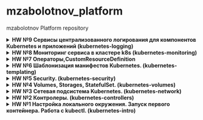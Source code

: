 # mzabolotnov_platform
mzabolotnov Platform repository

<details>
<summary> <b>HW №9 Сервисы централизованного логирования для компонентов Kubernetes и приложений (kubernetes-logging) </b></summary>

ДЗ выполнено согласно kubernetes-logging/HW_k8s_logging_23186_adfb6c-227996-86f0ec.pdf

Задание выполняем в кластере Yandex Cloud
Кластер разворачиваем при помощи terraform. Кластер состоит из двух групп узлов default-pool и infra-pool.

Defaul-pool - состоит из одной ноды (cores-2, memory-2), будет использована для разворачивания самого приложения Hipster Shop.
Infra-pool - состоит из трех нод (cores-2, memory-4), будет использована для разворачивания инфраструктуры логирования.

Задаем taint нодам в группе infra-pool

$ kubectl get nodes
NAME                        STATUS   ROLES    AGE   VERSION
cl197h166i1chf94fk6a-eweb   Ready    <none>   35h   v1.19.15
cl197h166i1chf94fk6a-unas   Ready    <none>   35h   v1.19.15
cl197h166i1chf94fk6a-utev   Ready    <none>   35h   v1.19.15
cl1hnr8p459ndrnomg1f-eqav   Ready    <none>   35h   v1.19.15

```
kubectl taint nodes cl197h166i1chf94fk6a-eweb node-role=infra:NoSchedule

```
<details>
<summary><b>Разворачиваем приложение Hipster Shop</b></summary>

```
kubectl create ns microservices-demo
kubectl apply -f https://raw.githubusercontent.com/express42/otus-platform-snippets/master/Module-02/Logging/microservices-demo-without-resources.yaml -n microservices-demo

```
получаем

```
kubectl get pods -n microservices-demo -o custom-columns=NAME:.metadata.name,NODE:.spec.nodeName
```

NAME                                     NODE
adservice-56d56d89cc-4dzvx               cl1hnr8p459ndrnomg1f-eqav
cartservice-c8b9fc586-9zx89              cl1hnr8p459ndrnomg1f-eqav
checkoutservice-74f4c5464f-ts6zl         cl1hnr8p459ndrnomg1f-eqav
currencyservice-7df4d74b7c-hj742         cl1hnr8p459ndrnomg1f-eqav
emailservice-86794489df-nxxdr            cl1hnr8p459ndrnomg1f-eqav
frontend-cf49f7975-9flql                 cl1hnr8p459ndrnomg1f-eqav
loadgenerator-7fdb874b-k9sp2             cl1hnr8p459ndrnomg1f-eqav
paymentservice-5768d9bb67-hfw74          cl1hnr8p459ndrnomg1f-eqav
productcatalogservice-84fd74ccc9-rgz56   cl1hnr8p459ndrnomg1f-eqav
recommendationservice-6fcb597467-qbmnl   cl1hnr8p459ndrnomg1f-eqav
redis-cart-55d76945cb-nns6h              cl1hnr8p459ndrnomg1f-eqav
shippingservice-6bc75ffff-ht2lt          cl1hnr8p459ndrnomg1f-eqav
</details>


<details>
<summary><b>Разворачиваем EFK stack</b></summary>

1. Добавляем репозиторий
```
helm repo add elastic https://helm.elastic.co
```
сохраняем values.yaml
'''
helm show values elastic/elasticsearch  > values.yaml
'''
Кастомизируем установку:
```
kubernetes-logging/elasticsearch.values.yaml
```
```
kubectl create ns observability
helm upgrade --install elasticsearch elastic/elasticsearch --namespace observability -f elasticsearch.values.yaml
```
В результате имеем
```
kubectl get pods -n observability -l chart=elasticsearch -o custom-columns=NAME:.metadata.name,NODE:.spec.nodeName
```
NAME                     NODE
elasticsearch-master-0   cl197h166i1chf94fk6a-unas
elasticsearch-master-1   cl197h166i1chf94fk6a-utev
elasticsearch-master-2   cl197h166i1chf94fk6a-eweb
</details>

2. [Разворачиваем ingress-controler в Yandex Cloud](https://cloud.yandex.ru/docs/managed-kubernetes/solutions/ingress-cert-manager) на каждой ноде infra-pool по аналогии с elasticsearch. Единственное отличие, разворачиваем как DaemonSet. Кастомизируем nginx-ingress-controler.values.yaml

```
kubectl create ns nginx-ingress
helm upgrade --install ingress-nginx ingress-nginx/ingress-nginx --namespace nginx-ingress -f nginx-ingress-controler.values.yaml
```
```
kubectl get pods -n nginx-ingress -o custom-columns=NAME:.metadata.name,NODE:.spec.nodeName
```
ingress-nginx-controller-4w97g   cl197h166i1chf94fk6a-eweb
ingress-nginx-controller-jg9hw   cl197h166i1chf94fk6a-utev
ingress-nginx-controller-p4tjh   cl197h166i1chf94fk6a-unas

3. По аналогии устанавливаем Kibana

```
helm upgrade --install kibana elastic/kibana --namespace observability -f kibana.values.yaml

kubectl get pods -n observability -l app=kibana -o custom-columns=NAME:.metadata.name,NODE:.spec.nodeName
```
NAME                             NODE
kibana-kibana-68cd8c9c8f-9w294   cl197h166i1chf94fk6a-unas
kibana-kibana-68cd8c9c8f-ctjd4   cl197h166i1chf94fk6a-utev
kibana-kibana-68cd8c9c8f-sgznn   cl197h166i1chf94fk6a-eweb



<details>
<summary><b></b></summary>
</details>

<details>
<summary><b></b></summary>
</details>



</details>

<details>
<summary> <b>HW №8 Мониторинг сервиса в кластере k8s (kubernetes-monitoring) </b></summary>

ДЗ выполнено согласно kubernetes-monitoring/HW_monitoring_191527_c0f871-227996-1a026d.pdf

Задание выполняем в кластере minikube

<details>
<summary><b>Установка prometheus-operator</b></summary>

Prometeus-operator устанавливаем с помощью Helm [Документация](https://github.com/prometheus-community/helm-charts)

Установку производим в namespace monitoring

```
helm repo add prometheus-community https://prometheus-community.github.io/helm-charts
kubectl create ns monitoring
helm upgrade --install prometheus-operator prometheus-community/prometheus-operator -n monitoring
```
</details>

<details>
<summary><b>Установка nginx, nginx-prometheus-exporter</b></summary>

Берем стандартный образ nginx:latest. Подсовываем ему настройки с помощью ConfigMap (описано в deployment.yaml).
Подсаживаем в каждый pod c nginx SideCar-контейнер [nginx-prometheus-exporter](https://github.com/nginxinc/nginx-prometheus-exporter), который собирает метрики с http://localhost:8080/basic_status.
Порт 8080 и /basic_status задаются в настройках nginx. (см. ConfigMap deployment.yamk)

создаем pod c nginx и nginx-prometheus-exporter

```
kubectl apply -f kubernetes-monitoring/deployment.yaml
```
содаем серсис для nginx и nginx-prometheus-exporter

```
kubectl apply -f kubernetes-monitoring/service.yaml
```

создаем servicemonitor согласно [документации](https://github.com/prometheus-operator/prometheus-operator/blob/main/Documentation/user-guides/getting-started.md)

```
kubectl apply -f kubernetes-monitoring/servicemonitor.yaml
```
</details>

<details>
<summary><b>prometheus и grafana</b></summary>

В результате имеем Prometheus
![Screenshot_2021-11-28_20-49-12](https://user-images.githubusercontent.com/80415069/143781706-2e9808e5-f4be-40b5-9206-f111e6643b8e.png)
[Dashbord для Grafana](https://github.com/nginxinc/nginx-prometheus-exporter/tree/master/grafana)
![Screenshot_2021-11-28_20-47-05](https://user-images.githubusercontent.com/80415069/143781729-cae00c93-1137-4b96-9f66-2d79d7a68582.png)

</details>

</details>

<details>
<summary> <b>HW №7 Операторы,CustomResourceDefinition </b></summary>
- [x] Основное ДЗ
Задание выполнялось согласно инструкции kubernetes-operators/Домашнее_задание._Custom_Resource_Definitions._Operatorsv2_15052_19ab0f1_15052_c749da_15052_966268-191527-7259aa.pdf
Используется кластер minikube

#### <b>Создание CustomResurce</b>
Создаем CustomResurce
```
kubernetes-operators/deploy/cr.yml
```
Чтобы развернуть его в облаке создаем его описание.
```
kubernetes-operators/deploy/crd.yml
```
в crd.yml добавляем секцию validation для валидации CustomResurce.
Чтобы валидация работала, добавляем
```
preserveUnknownFields: false
```
Задаем обязательные поля в CustomResurce
```
required: ["image", "database", "password", "storage_size"]          

```


</details>

<details>
<summary> <b>HW №6 Шаблонизация манифестов Kubernetes. (kubernetes-templating) </b></summary>

- [x] Основное ДЗ

Задание выполнялось согласно kubernetes-templating/hw-4088-53c0bc.pdf

Задание выполнялось в кластере Kubernetes Yandex Cloud

Кластер поднимается с использованием terraform. Исходные файлы расположены в папке kubernetes-templating/terraform
```
teraform init
terraform apply
```

#### <b>Задание 1. Установка ingress-controler в YC</b>
Установку ingress-controler в YC производим согласно инструкции
[Установка ingress-controler](https://cloud.yandex.ru/docs/managed-kubernetes/solutions/ingress-cert-manager)
#### <b>Задание 2. Установка cert-menager</b>
Для установки cert-menager добавляем репозиторий
```
    helm repo add jetstack https://charts.jetstack.io
```
Создаем namespace
```
    kubectl create ns cert-manager
```
Для установки cert-menager согласно ссылке [Установка CRD](https://cloud.yandex.ru/docs/managed-kubernetes/solutions/ingress-cert-manager) устанавливаем некоторые CRD ресурсы
```
    kubectl apply --validate=false -n cert-manager -f https://github.com/jetstack/cert-manager/releases/download/v0.16.1/cert-manager.crds.yaml
```
или
```
    kubectl apply --validate=false -n cert-manager -f kubernetes-templating/cert-manager/cert-manager.crds.yaml
```
Устанавливаем cert-menager из helm-чарта
```
    helm upgrade --install cert-manager jetstack/cert-manager --wait --namespace=cert-manager --version=1.6.0
```
Для корректной работы cert-menager необходимо создание ClusterIssuer (или Issuer).
Манифесты ресурсов:
    kubernetes-templating/cert-manager/cluster_issuer_stage.yaml - для отладки
    kubernetes-templating/cert-manager/cluster_issuer.yaml - окончательный вариант (рабочий)
#### <b>Задание 3. Установка chartmuseum</b>
Создан файл kubernetes-templating/chartmuseum/values.yaml
[Исходник файла values.yaml](https://github.com/helm/charts/blob/master/stable/chartmuseum/values.yaml)
В файл внесены настройки ingress с валидацией tsl-сертификата от Let's Encrypt
Устанавливаем chartmuseum
```
    kubectl create ns chartmuseum
    helm upgrade --install chartmuseum stable/chartmuseum --wait --namespace=chartmuseum --version=2.14.2 -f chartmuseum/values.yaml
```
 В результате
```
    curl https://chartmuseum.51.250.0.41.nip.io
```
должно получиться, что-то типа этого
```
<!DOCTYPE html>
<html>
<head>
<title>Welcome to ChartMuseum!</title>
<style>
    body {
        width: 35em;
        margin: 0 auto;
        font-family: Tahoma, Verdana, Arial, sans-serif;
    }
</style>
</head>
<body>
<h1>Welcome to ChartMuseum!</h1>
<p>If you see this page, the ChartMuseum web server is successfully installed and
working.</p>

<p>For online documentation and support please refer to the
<a href="https://github.com/helm/chartmuseum">GitHub project</a>.<br/>

<p><em>Thank you for using ChartMuseum.</em></p>
</body>
</html>
```
#### <b>Задание 4. Установка Harbor</b>
Добавляем репозиторий
```
helm repo add harbor https://helm.goharbor.io
```
```
helm upgrade --install harbor harbor/harbor -f kubernetes-templating/harbor/values.yaml
```
в результате harbor доступен по адресу

https://mikhza.twilightparadox.com с валидным сертификатом

#### <b>Задание 5. Создание своего helm-чарта</b>

Используем demo-приложение от Google
https://github.com/GoogleCloudPlatform/microservices-demo

создаем пустой чарт

```
helm create kubernetes-templating/hipster-shop
```
удаляем файл kubernetes-templating/hipster-shop/values.yaml и очищаем папку kubernetes-templating/hipster-shop/templates
Копируем [файл](https://github.com/express42/otus-platform-snippets/blob/master/Module-04/05-Templating/manifests/all-hipster-shop.yaml) в папку kubernetes-templating/hipster-shop/templates

Устанавливаем приложение

```
kubectl create ns hipster-shop
helm upgrade --install hipster-shop kubernetes-templating/hipster-shop --namespace hipster-shop
```
Используя NodePort проверяем работоспособность. Адрес ноды находим используя команду

```
kubectl get nodes -o wide
```
создаем helm-чарт для компонента frontend

```
helm create kubernetes-templating/frontend
```
Переносим из kubernetes-templating/hipster-shop/templates/all-hipster-shop.yaml части касаемые сервиса frontend в отдельные файлы
kubernetes-templating/frontend/templates/deployment.yaml
kubernetes-templating/frontend/templates/service.yaml
Создаем ingress манифест
kubernetes-templating/frontend/templates/ingress.yaml
Переустанавливаем hipster-shop
```
helm upgrade --install hipster-shop kubernetes-templating/hipster-shop --namespace hipster-shop
```
Устанавливаем frontend
```
helm upgrade --install frontend frontend --namespace hipster-shop
```
В итоге имеем
```
$ kubectl get ingress -A
Warning: extensions/v1beta1 Ingress is deprecated in v1.14+, unavailable in v1.22+; use networking.k8s.io/v1 Ingress
NAMESPACE      NAME                      CLASS    HOSTS                            ADDRESS       PORTS     AGE
chartmuseum    chartmuseum-chartmuseum   <none>   chartmuseum.51.250.0.41.nip.io   51.250.0.41   80, 443   26h
default        harbor-ingress            <none>   mikhza.twilightparadox.com       51.250.0.41   80, 443   24h
hipster-shop   frontend                  <none>   shop.51.250.0.41.nip.io          51.250.0.41   80        8h
```
Ура! Приложение работает.

Параметризуем приложение frontend

Меняем файл kubernetes-templating/frontend/values.yaml
```
image:
  tag: v0.1.3

replicas: 1

service:
  port: 80
  targetPort: 8080
  NodePort: 30010
  type: NodePort
```
Меняем файлы

kubernetes-templating/frontend/templates/deployment.yaml
kubernetes-templating/frontend/templates/service.yaml
kubernetes-templating/frontend/templates/ingress.yaml

И вновь запускаем upgrade frontend
```
helm upgrade --install frontend frontend --namespace hipster-shop
```
Архивируем наши чарты

```
helm package frontend
helm package hipster-shop
```
Получаем два архива
kubernetes-templating/frontend-0.1.0.tgz
kubernetes-templating/hipster-shop-0.1.0.tgz
Помещаем наши архивы в репозиторий harbor через web-интерфейс

Добавляем наш репозиторий с двумя чартами
```
helm repo add templating https://mikhza.twilightparadox.com/chartrepo/kubernetes-templating/
```
#### <b>Задание 5. Используем kubecfg для шаблонизации похожих ресурсов</b>
скачиваем kubecfg https://github.com/bitnami/kubecfg/releases
Делаем файл исполняемым и помещаем по пути PATH

Создаем файл kubernetes-templating/kubecfg/services.jsonnet для поднятия двух deploymet и service похожих компонентов
paymentservice и shippingservice.
Скачиваем [готовую библиотеку компонент](https://github.com/bitnami-labs/kube-libsonnet/raw/52ba963ca44f7a4960aeae9ee0fbee44726e481f/kube.libsonnet)
меняем в библиотеке
```
  Deployment(name): $._Object("apps/v1", "Deployment", name) {

```
Выпиливаем компоненты paymentservice и shippingservice из файла kubernetes-templating/hipster-shop/templates/all-hipster-shop.yaml

Делаем upgrade hipster-shop

```
helm upgrade --install hipster-shop ../hipster-shop --namespace hipster-shop --set frontend.service.NodePort=30010
```
И поднимаем отдельно компоненты
```
kubecfg update services.jsonnet -n hipster-shop
```
Заработало со второго раза. Проверяется помещением в корзину товара. Не должно быть ошибок.

#### <b>Задание 6. Используем kustomize</b>

выпиливаем один сервис из общего файла kubernetes-templating/hipster-shop/templates/all-hipster-shop.yaml
Сервис currencyservice
В директории kubernetes-templating/kustomize приведены базовые русурсы kubernetes-templating/kustomize/base
И их кастомизация на окружения dev и prod

</details>

<details>
<summary> <b>HW №5 Security. (kubernetes-security) </b></summary>

- [x] Основное ДЗ
Используется кластер kind

Задание выполнялось согласно kubernetes-security/HW/Kuber_Security_HW-5522-83b386.pdf

## <b>Задание 1</b>
- Создан Service Account bob, ему дана роль admin в рамках всего кластера
- Создан Service Account dave без доступа к кластеру
  Итоговые манифесты, которые решают данную задачу, расположены kubernetes-security/task01

## <b>Задание 2</b>
- Создан Namespace prometheus
- Создан Service Account carol в этом Namespace
- Дан всем Service Account в Namespace prometheus возможность
  делать get, list, watch в отношении Pods всего кластера
  Итоговые манифесты, которые решают данную задачу, расположены kubernetes-security/task02

## <b>Задание 3</b>
- Создать Namespace dev
- Создать Service Account jane в Namespace dev
- Дать jane роль admin в рамках Namespace dev
- Создать Service Account ken в Namespace dev
- Дать ken роль view в рамках Namespace dev
  Итоговые манифесты, которые решают данную задачу, расположены kubernetes-security/task03


</details>

<details>
<summary> <b>HW №4 Volumes, Storages, StatefulSet. (kubernetes-volumes) </b></summary>

- [x] Основное ДЗ

В kind развернут под  с MinIO с использованием манифеста
<pre> 
kubectl apply -f kubernetes-volumes/miniostatefulset.yaml
</pre>
В результате запустится под и создастся StatefulSet minio

Для того, чтобы наш StatefulSet был доступен изнутри кластера,
создадим Headless Service kubernetes-volumes/minio-headlessservice.yaml
</details>
<details>
<summary> <b>HW №3 Сетевая подсистема Kubernetes. (kubernetes-network) </b></summary>

 Задание выполнялось согласно kubernetes-networks/Network_HW-23186-07a062.pdf

- [x] Основное ДЗ

Контейнер с простым web-приложением, работающий на порту 8000 запущен в кластере minikube.
Доступ к приложению осуществляем в трех вариантах
1. ClusterIP
2. LoadBalancer
3. nginx-ingress
Манифест приложения kubernetes-networks/web-deploy.yaml
kubernetes-networks/web-svc-cip.yaml - service ClusterIP для приложения web
kubernetes-networks/web-svc-lb.yaml - service LoadBalancer для приложения web
kubernetes-networks/web-svc-headless.yaml - service для приложения wed через ingress.
При применении 
<pre>
kubectl apply -f kubernetes-networks/web-ingress.yaml
</pre>
Ошибка:
<pre>
Error from server (InternalError): error when creating "web-ingress.yaml": Internal error occurred: failed calling webhook "validate.nginx.ingress.kubernetes.io": an error on the server ("") has prevented the request from succeeding
</pre>
Решение ошибки:
https://stackoverflow.com/questions/61365202/nginx-ingress-service-ingress-nginx-controller-admission-not-found
</details>
<details>
<summary> <b>HW №2 Контролеры. (kubernetes-controllers) </b> </summary>
В ДЗ сделано.
1. Запущен кластер kind. Настройки кластера kind-config.yaml 
2. Создан манифест kubernetes-controller/frontend-replicaset.yaml, с помощью которого приложение запускается в кластере kind
3. Произведена попытка обновлени приложения при изменении образа контейнера. Приложение не обновляется, потому что ReplicaSet не   подходит для этой цели.
4. Создан манифест frontend-deployment.yaml. С использованием Deployment приложение обновилось.
5. Далее создан манифесты paymentservice-deployment-bg.yaml, paymentservice-deployment-reverse.yaml, где параметрами maxSurge, maxUnavailable созданы аналоги blue/green и reverse-rolling update
6. При помощи манифеста kubernetes-controllers/node-exporter-daemonset.yaml node-exporter запущен на всех нодах кластера.
</details>
<details>
<summary> <b>HW №1 Настройка локального окружения. Запуск первого контейнера. Работа с kubectl. (kubernetes-intro)</b> </summary>
Поды восстанавливаются, потому что состояние кластера контролируется Contoller Manager, представляющий собой набор контролеров
Примеры из нашей задачи:
Controlled By:  ReplicaSet/coredns-74ff55c5b
Controlled By:  Node/minikube

В ДЗ сделано.
1. Создан kubernetes-intro/web/Dockerfile. Собран образ nginx, работающим на 8000 порту. Образ пушим на DockerHub
2. Создан манифест kubernetes-intro/web-pod.yaml, с помощью которого приложение запускается в кластере minikube
3. Собран образ из https://github.com/GoogleCloudPlatform/microservices-demo/blob/master/src/frontend/Dockerfile.
4. Запущено приложение Frontend из ук. в п.3 образа в кламтере minikube. Pod имеет статус Error
5. Из командной строки создан манифест kubernetes-intro/frontend-pod.yaml
6. * Манифест исправлен kubernetes-intro/frontend-pod-healthy.yaml. Pod запускается без ошибок.
</details>
